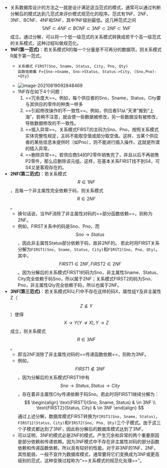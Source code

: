 - 关系数据库设计的方法之一就是设计满足适当范式的模式，通常可以通过判断分解后的模式达到几范式来评价模式规范化的程序。范式有1NF、2NF、3NF、BCNF、4NF和5NF，其中1NF级别最低。这几种范式之间 $$5NF \subset 4NF \subset BCNF \subset 3NF \subset 2NF \subset 1NF$$ 成立。通过分解，可以将一个低一级范式的关系模式转换成若干个高一级范式的关系模式，这种过程叫做规范化。
- **1NF(第一范式)**：若关系模式R的每一个分量是不可再分的数据项，则关系模式R属于第一范式。
	- ```
	  关系模式 FIRST(Sno, Sname, Status, City, Pno, Qty)
	  函数依赖集 F={Sno->Sname, Sno->Status, Status->City, (Sno,Pno)->Qty}
	  ```
	- ![image-20210819092848469](https://img.mhugh.net/typora/image-20210819092848469.png)
	- 1NF存在如下4个问题：
	  1. ==冗余度大==。例如，每个供应者的Sno，Sname，Status，City要与其供应的零件的种类一样多
	  2. ==引起修改操作的不一致性==。例如，供应者S1从“天津”搬到“上海”，若稍不注意，就会使一些数据被修改，另一些数据没有被修改，导致数据修改的不一致性。
	  3. ==插入异常==。关系模式FIRST的主码为Sno、Pno，按照关系模式实体完整性规定，主码不能取空值或部分取空值。这样，当某个供应者的某些信息未提供时（如Pno），则不能进行插入操作，这就是所谓的插入异常。
	  4. ==删除异常==。若供应商S4的P2零件销售完了，并且以后不再销售P2零件，那么应删除该元组。这样，在基本关系FIRST找不到S4，可S4又是客观存在的。
- **2NF(第二范式)**：若关系模式 $$R \in 1NF$$，且每一个非主属性完全依赖于码，则关系模式 $$R \in 2NF$$。
	- 换句话说，当1NF消除了非主属性对码的==部分函数依赖==，则称为2NF。
	- 例如，FIRST关系中的码是Sno、Pno，而 $$Sno \to Status$$ ，因此非主属性Status部分依赖于码，故非2NF的。
	  若此时将FIRST关系分解为`FIRST1(Sno, Sname, Status, City)`和`FIRST2(Sno, Pno, Qty)`。其中，$$FIRST1 \in 2NF, FIRST2 \in 2NF$$ 。因为分解后的关系模式FIRST1的码为Sno，非主属性Sname、Status、City完全依赖于码Sno，所以属于2NF；关系模式FIRST2的码为Sno、Pno，非主属性Qty完全依赖于码，所以也属于2NF。
- **3NF(第三范式)**：若关系模式R(U,F)中不存在这样的码X，属性组Y及非主属性Z（$$Z \not\subseteq Y$$）使得 $$X \to Y (Y \not\to X), Y \to Z$$ 成立，则关系模式 $$R \in 3NF$$。
	- 即当2NF消除了非主属性对码的==传递函数依赖==，则称为3NF。
	- 例如，$$FIRST1 \not\in 3NF$$ ，因为分解后的关系模式FIRST1中有 $$Sno \to Status, Status \to City$$，存在着非主属性City传递依赖于码Sno。若此时将FIRST1继续分解为：
	  $$
	  \begin{align}
	  \text{FIRST1}(Sno, Sname, Status) & \in 3NF \\
	  \text{FIRST2}(Status, City) & \in 3NF
	  \end{align}
	  $$
	  通过上述分解，数据库模式FIRST转换为`FIRST1(Sno, Sname, Status)`，`FIRST12(Status，City)`和`FIRST2(Sno, Pno, Qty)`三个子模式。由于这三个子模式都达到了3NF，因此称分解后的数据库模式达到了3NF。
	- 可以证明，3NF的模式必是2NF的模式。产生冗余和异常的两个重要原因是部分依赖和传递依赖。因为3NF模式中不存在非主属性对码的部分函数依赖和传递函数依赖，所以具有较好的性能。对于非3NF的1NF、2NF，其性能弱，一般不宜作为数据库模式，通常要将它们变换成为3NF或更高级别的范式，这种变换过程称为“==关系模式的规范化处理==”。